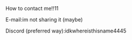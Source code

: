 How to contact me!!11

E-mail:im not sharing it (maybe)

Discord (preferred way):idkwhereisthisname4445
